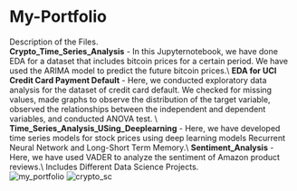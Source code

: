 # My-Portfolio
Description of the Files.\
**Crypto_Time_Series_Analysis** - In this Jupyternotebook, we have done EDA for a dataset that includes bitcoin prices for a certain period. We have used the ARIMA model to predict the future bitcoin prices.\ 
**EDA for UCI Credit Card Payment Default** - Here, we conducted exploratory data analysis for the dataset of credit card default. We checked for missing values, made graphs to observe the distribution of the target variable, observed the relationships between the independent and dependent variables, and conducted ANOVA test. \  
**Time_Series_Analysis_USing_Deeplearning** - Here, we have developed time series models for stock prices using deep learning models Recurrent Neural Network and Long-Short Term Memory.\ 
**Sentiment_Analysis** - Here, we have used VADER to analyze the sentiment of Amazon product reviews.\ 
Includes Different Data Science Projects.\
![my_portfolio](https://github.com/casper6020/My-Portfolio/assets/147402829/55981a50-1f6f-4c18-8fcf-c7ae108a1280)
![crypto_sc](https://github.com/casper6020/My-Portfolio/assets/147402829/b7ca532a-7fca-4b81-b207-b666f208c539)

